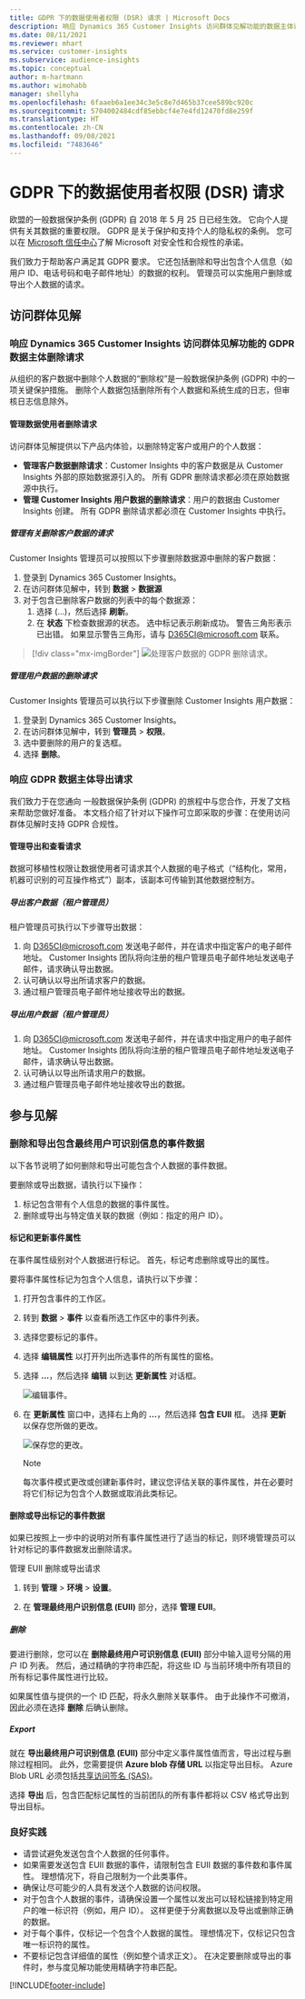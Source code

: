 ```yaml
---
title: GDPR 下的数据使用者权限 (DSR) 请求 | Microsoft Docs
description: 响应 Dynamics 365 Customer Insights 访问群体见解功能的数据主体请求。
ms.date: 08/11/2021
ms.reviewer: mhart
ms.service: customer-insights
ms.subservice: audience-insights
ms.topic: conceptual
author: m-hartmann
ms.author: wimohabb
manager: shellyha
ms.openlocfilehash: 6faaeb6a1ee34c3e5c8e7d465b37cee589bc920c
ms.sourcegitcommit: 5704002484cdf85ebbcf4e7e4fd12470fd8e259f
ms.translationtype: HT
ms.contentlocale: zh-CN
ms.lasthandoff: 09/08/2021
ms.locfileid: "7483646"
---
```

# <a name="data-subject-rights-dsr-requests-under-gdpr"></a>GDPR 下的数据使用者权限 (DSR) 请求

欧盟的一般数据保护条例 (GDPR) 自 2018 年 5 月 25 日已经生效。 它向个人提供有关其数据的重要权限。 GDPR 是关于保护和支持个人的隐私权的条例。 您可以在 [Microsoft 信任中心](https://www.microsoft.com/trust-center)了解 Microsoft 对安全性和合规性的承诺。

我们致力于帮助客户满足其 GDPR 要求。 它还包括删除和导出包含个人信息（如用户 ID、电话号码和电子邮件地址）的数据的权利。 管理员可以实施用户删除或导出个人数据的请求。

## <a name="audience-insights"></a>访问群体见解

### <a name="responding-to-gdpr-data-subject-delete-requests-for-dynamics-365-customer-insights-audience-insights-capability"></a>响应 Dynamics 365 Customer Insights 访问群体见解功能的 GDPR 数据主体删除请求

从组织的客户数据中删除个人数据的“删除权”是一般数据保护条例 (GDPR) 中的一项关键保护措施。 删除个人数据包括删除所有个人数据和系统生成的日志，但审核日志信息除外。

#### <a name="manage-data-subject-delete-requests"></a>管理数据使用者删除请求

访问群体见解提供以下产品内体验，以删除特定客户或用户的个人数据：

- **管理客户数据删除请求**：Customer Insights 中的客户数据是从 Customer Insights 外部的原始数据源引入的。 所有 GDPR 删除请求都必须在原始数据源中执行。
- **管理 Customer Insights 用户数据的删除请求**：用户的数据由 Customer Insights 创建。 所有 GDPR 删除请求都必须在 Customer Insights 中执行。

##### <a name="manage-requests-to-delete-customer-data"></a>管理有关删除客户数据的请求

Customer Insights 管理员可以按照以下步骤删除数据源中删除的客户数据：

1. 登录到 Dynamics 365 Customer Insights。
2. 在访问群体见解中，转到 **数据** > **数据源**
3. 对于包含已删除客户数据的列表中的每个数据源：
   1. 选择 (...)，然后选择 **刷新**。
   2. 在 **状态** 下检查数据源的状态。 选中标记表示刷新成功。 警告三角形表示已出错。 如果显示警告三角形，请与 D365CI@microsoft.com 联系。

> [!div class="mx-imgBorder"]
> ![处理客户数据的 GDPR 删除请求。](audience-insights/media/gdpr-data-sources.png "处理客户数据的 GDPR 删除请求")

##### <a name="manage-delete-requests-for-user-data"></a>管理用户数据的删除请求

Customer Insights 管理员可以执行以下步骤删除 Customer Insights 用户数据：

1. 登录到 Dynamics 365 Customer Insights。
2. 在访问群体见解中，转到 **管理员** > **权限**。
3. 选中要删除的用户的复选框。
4. 选择 **删除**。

### <a name="responding-to-gdpr-data-subject-export-requests"></a>响应 GDPR 数据主体导出请求

我们致力于在您通向 一般数据保护条例 (GDPR) 的旅程中与您合作，开发了文档来帮助您做好准备。 本文档介绍了针对以下操作可立即采取的步骤：在使用访问群体见解时支持 GDPR 合规性。

#### <a name="manage-export-and-view-requests"></a>管理导出和查看请求

数据可移植性权限让数据使用者可请求其个人数据的电子格式（“结构化，常用，机器可识别的可互操作格式”）副本，该副本可传输到其他数据控制方。

##### <a name="export-customer-data-tenant-admin"></a>导出客户数据（租户管理员）

租户管理员可执行以下步骤导出数据：

1. 向 D365CI@microsoft.com 发送电子邮件，并在请求中指定客户的电子邮件地址。 Customer Insights 团队将向注册的租户管理员电子邮件地址发送电子邮件，请求确认导出数据。
2. 认可确认以导出所请求客户的数据。
3. 通过租户管理员电子邮件地址接收导出的数据。

##### <a name="export-user-data-tenant-admin"></a>导出用户数据（租户管理员）

1. 向 D365CI@microsoft.com 发送电子邮件，并在请求中指定用户的电子邮件地址。 Customer Insights 团队将向注册的租户管理员电子邮件地址发送电子邮件，请求确认导出数据。
2. 认可确认以导出所请求用户的数据。
3. 通过租户管理员电子邮件地址接收导出的数据。

## <a name="engagement-insights"></a>参与见解

### <a name="deleting-and-exporting-event-data-containing-end-user-identifiable-information"></a>删除和导出包含最终用户可识别信息的事件数据

以下各节说明了如何删除和导出可能包含个人数据的事件数据。

要删除或导出数据，请执行以下操作：

1. 标记包含带有个人信息的数据的事件属性。
2. 删除或导出与特定值关联的数据（例如：指定的用户 ID）。

#### <a name="tag-and-update-event-properties"></a>标记和更新事件属性

在事件属性级别对个人数据进行标记。 首先，标记考虑删除或导出的属性。

要将事件属性标记为包含个人信息，请执行以下步骤：

1. 打开包含事件的工作区。

1. 转到 **数据** > **事件** 以查看所选工作区中的事件列表。
  
1. 选择您要标记的事件。

1. 选择 **编辑属性** 以打开列出所选事件的所有属性的窗格。
     
1. 选择 **...**，然后选择 **编辑** 以到达 **更新属性** 对话框。

   ![编辑事件。](engagement-insights/media/edit-event.png "编辑事件")

1. 在 **更新属性** 窗口中，选择右上角的 **...**，然后选择 **包含 EUII** 框。 选择 **更新** 以保存您所做的更改。

   ![保存您的更改。](engagement-insights/media/update-property.png "保存您的更改")

   > [!NOTE]
   > 每次事件模式更改或创建新事件时，建议您评估关联的事件属性，并在必要时将它们标记为包含个人数据或取消此类标记。

#### <a name="delete-or-export-tagged-event-data"></a>删除或导出标记的事件数据

如果已按照上一步中的说明对所有事件属性进行了适当的标记，则环境管理员可以针对标记的事件数据发出删除请求。

管理 EUII 删除或导出请求

1. 转到 **管理** > **环境** > **设置**。

1. 在 **管理最终用户识别信息 (EUII)** 部分，选择 **管理 EUII**。

##### <a name="deletion"></a>删除

要进行删除，您可以在 **删除最终用户可识别信息 (EUII)** 部分中输入逗号分隔的用户 ID 列表。 然后，通过精确的字符串匹配，将这些 ID 与当前环境中所有项目的所有标记事件属性进行比较。 

如果属性值与提供的一个 ID 匹配，将永久删除关联事件。 由于此操作不可撤消，因此必须在选择 **删除** 后确认删除。

##### <a name="export"></a>Export

就在 **导出最终用户可识别信息 (EUII)** 部分中定义事件属性值而言，导出过程与删除过程相同。 此外，您需要提供 **Azure blob 存储 URL** 以指定导出目标。 Azure Blob URL 必须包括[共享访问签名 (SAS)](/azure/storage/common/storage-sas-overview)。

选择 **导出** 后，包含匹配标记属性的当前团队的所有事件都将以 CSV 格式导出到导出目标。

### <a name="good-practices"></a>良好实践

* 请尝试避免发送包含个人数据的任何事件。
* 如果需要发送包含 EUII 数据的事件，请限制包含 EUII 数据的事件数和事件属性。 理想情况下，将自己限制为一个此类事件。
* 确保让尽可能少的人具有发送个人数据的访问权限。
* 对于包含个人数据的事件，请确保设置一个属性以发出可以轻松链接到特定用户的唯一标识符（例如，用户 ID）。 这样更便于分离数据以及导出或删除正确的数据。
* 对于每个事件，仅标记一个包含个人数据的属性。 理想情况下，仅标记只包含唯一标识符的属性。
* 不要标记包含详细值的属性（例如整个请求正文）。 在决定要删除或导出的事件时，参与度见解功能使用精确字符串匹配。

[!INCLUDE[footer-include](includes/footer-banner.md)]